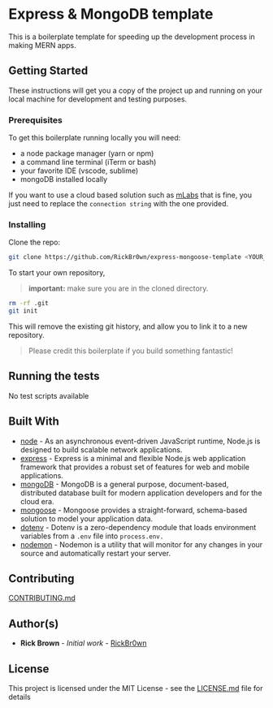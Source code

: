 # Express & MongoDB template

This is a boilerplate template for speeding up the development process in making MERN apps.

## Getting Started

These instructions will get you a copy of the project up and running on your local machine for development and testing purposes.

### Prerequisites

To get this boilerplate running locally you will need:

- a node package manager (yarn or npm)
- a command line terminal (iTerm or bash)
- your favorite IDE (vscode, sublime)
- mongoDB installed locally

If you want to use a cloud based solution such as [mLabs](https://mlab.com) that is fine, you just need to replace the `connection string` with the one provided.

### Installing

Clone the repo:

```bash
git clone https://github.com/RickBr0wn/express-mongoose-template <YOUR_PROJECT_NAME> && cd <YOUR_PROJECT_NAME>
```

To start your own repository,

> **important:** make sure you are in the cloned directory.

```bash
rm -rf .git
git init
```

This will remove the existing git history, and allow you to link it to a new repository.

> Please credit this boilerplate if you build something fantastic!

## Running the tests

No test scripts available

## Built With

- [node](https://nodejs.org/en/about/) - As an asynchronous event-driven JavaScript runtime, Node.js is designed to build scalable network applications.
- [express](https://expressjs.com) - Express is a minimal and flexible Node.js web application framework that provides a robust set of features for web and mobile applications.
- [mongoDB](https://www.mongodb.com) - MongoDB is a general purpose, document-based, distributed database built for modern application developers and for the cloud era.
- [mongoose](https://mongoosejs.com) - Mongoose provides a straight-forward, schema-based solution to model your application data.
- [dotenv](https://github.com/motdotla/dotenv#readme) - Dotenv is a zero-dependency module that loads environment variables from a `.env` file into `process.env.`
- [nodemon](https://nodemon.io) - Nodemon is a utility that will monitor for any changes in your source and automatically restart your server.

## Contributing

[CONTRIBUTING.md](/CONTRIBUTING.md)

## Author(s)

- **Rick Brown** - _Initial work_ - [RickBr0wn](https://github.com/RickBr0wn)

## License

This project is licensed under the MIT License - see the [LICENSE.md](https://gist.github.com/RickBr0wn/5f95ee6118bb32034e2b94acbd88a99d) file for details
